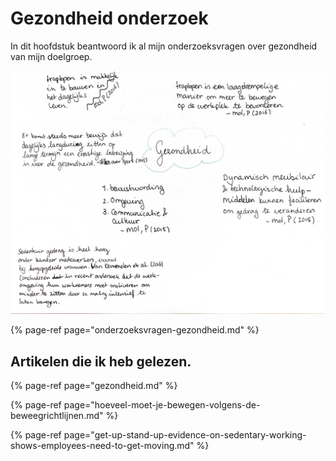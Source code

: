 # Gezondheid onderzoek

In dit hoofdstuk beantwoord ik al mijn onderzoeksvragen over gezondheid van mijn doelgroep.

![Afbeelding 136](../../../.gitbook/assets/scannable-document-2-on-8-jun-2019-at-20_18_54.png)

{% page-ref page="onderzoeksvragen-gezondheid.md" %}

## Artikelen die ik heb gelezen.

{% page-ref page="gezondheid.md" %}

{% page-ref page="hoeveel-moet-je-bewegen-volgens-de-beweegrichtlijnen.md" %}

{% page-ref page="get-up-stand-up-evidence-on-sedentary-working-shows-employees-need-to-get-moving.md" %}

